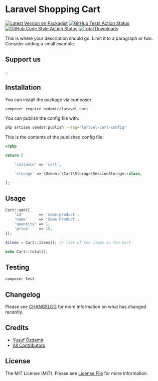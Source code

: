 # Laravel Shopping Cart

[![Latest Version on Packagist](https://img.shields.io/packagist/v/ozdemir/laravel-cart.svg?style=flat-square)](https://packagist.org/packages/ozdemir/laravel-cart)
[![GitHub Tests Action Status](https://img.shields.io/github/workflow/status/ozdemir/laravel-cart/run-tests?label=tests)](https://github.com/ozdemir/laravel-cart/actions?query=workflow%3Arun-tests+branch%3Amain)
[![GitHub Code Style Action Status](https://img.shields.io/github/workflow/status/ozdemir/laravel-cart/Check%20&%20fix%20styling?label=code%20style)](https://github.com/ozdemir/laravel-cart/actions?query=workflow%3A"Check+%26+fix+styling"+branch%3Amain)
[![Total Downloads](https://img.shields.io/packagist/dt/ozdemir/laravel-cart.svg?style=flat-square)](https://packagist.org/packages/ozdemir/laravel-cart)

This is where your description should go. Limit it to a paragraph or two. Consider adding a small example.

## Support us

..

## Installation

You can install the package via composer:

```bash
composer require ozdemir/laravel-cart
```

You can publish the config file with:

```bash
php artisan vendor:publish --tag="laravel-cart-config"
```

This is the contents of the published config file:

```php
<?php

return [

    'instance' => 'cart',

    'storage' => \Ozdemir\Cart\Storage\SessionStorage::class,

];
```

## Usage

```php
Cart::add([
    'id'       => 'some-product',
    'name'     => 'Some Product',
    'quantity' => 1,
    'price'    => 15,
]);

$items = Cart::items(); // list of the items in the Cart

echo Cart::total();
```

## Testing

```bash
composer test
```

## Changelog

Please see [CHANGELOG](CHANGELOG.md) for more information on what has changed recently.

## Credits

- [Yusuf Özdemir](https://github.com/n1crack)
- [All Contributors](../../contributors)

## License

The MIT License (MIT). Please see [License File](LICENSE.md) for more information.
